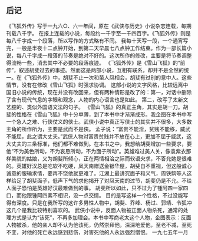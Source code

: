 ## 后记

《飞狐外传》写于一九六○、六一年间，原在《武侠与历史》小说杂志连载，每期刊载八千字。
在报上连载的小说，每段约一千字至一千四百字。《飞狐外传》则是每八千字成一个段落，所以写作的方式略有不同。
我每十天写一段，一个通宵写完，一般是半夜十二点钟开始，到第二天早晨七八点钟工作结束。作为一部长篇小说，每八千字成一段落的节奏是绝对不好的。这次所作的修改，主要是将节奏调整得流畅一些，消去其中不必要的段落痕迹。
《飞狐外传》是《雪山飞狐》的“前传”，叙述胡斐过去的事迹。然而这是两部小说，互相有联系，却并不是全然的统一。在《飞狐外传》中，胡斐不止一次和苗人凤相会，胡斐有过别的意中人。这些情节，没有在修改《雪山飞狐》时强求协调。
这部小说的文字风格，比较远离中国旧小说的传统，现在并没有改回来，但有两种情形是改了的：第一，对话中删除了含有现代气息的字眼和观念，人物的内心语言也是如此。
第二，改写了太新文艺腔的、类似外国语文法的句子。
《雪山飞狐》的真正主角，其实是胡一刀。胡斐的性格在《雪山飞狐》中十分单薄，到了本书中才渐渐成形。我企图在本书中写一个急人之难、行侠仗义的侠士。武侠小说中真正写侠士的其实并不很多，大多数主角的所作所为，主要是武而不是侠。
孟子说：“富贵不能淫，贫贱不能移，威武不能屈，此之谓大丈夫。”武侠人物对富贵贫贱并不放在心上，更加不屈于威武，这大丈夫的三条标准，他们都不难做到。在本书之中，我想给胡斐增加一些要求，要他“不为美色所动，不为哀恳所动，不为面子所动”。英雄难过美人关，像袁紫衣那样美貌的姑娘，又为胡斐所倾心，正在两情相洽之际而软语央求，不答允她是很难的。英雄好汉总是吃软不吃硬，凤天南赠送金银华屋，胡斐自不重视，但这般诚心诚意的服输求情，要再不饶他就更难了。江湖上最讲究面子和义气，周铁鹪等人这样给足了胡斐面子，低声下气的求他揭开了对凤天南的过节，胡斐仍是不允。不给人面子恐怕是英雄好汉最难做到的事。
胡斐所以如此，只不过为了锺阿四一家四口，而他跟锺阿四素不相识，没一点交情。
目的是写这样一个性格，不过没能写得有深度。只是在我所写的这许多男性人物中，胡斐、乔峰、杨过、郭靖、令狐冲这几个是我比较特别喜欢的。
武侠小说中，反面人物被正面人物杀死，通常的处理方式是认为“该死”，不再多加理会。本书中写商老太这个人物，企图表示：反面人物被杀，他的亲人却不认为他该死，仍然崇拜他，深深地爱他，至老不减，至死不变，对他的死亡永远感到悲伤，对害死他的人永远强烈憎恨。
一九七五年一月